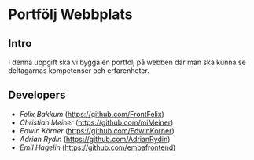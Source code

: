 # Portfölj Webbplats

## Intro
I denna uppgift ska vi bygga en portfölj på webben där man ska kunna se deltagarnas kompetenser och erfarenheter. 

## Developers 
- _Felix Bakkum_ (https://github.com/FrontFelix)
- _Christian Meiner_ (https://github.com/miMeiner)
- _Edwin Körner_ (https://github.com/EdwinKorner)
- _Adrian Rydin_ (https://github.com/AdrianRydin)
- _Emil Hagelin_ (https://github.com/empafrontend)
